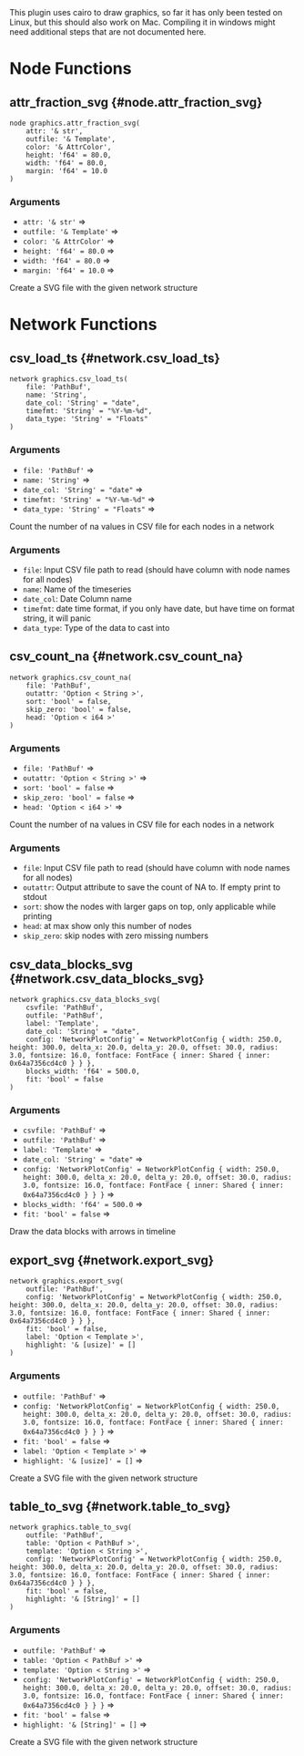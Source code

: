 <div class="warning">
This plugin uses cairo to draw graphics, so far it has only been tested on Linux, but this should also work on Mac. Compiling it in windows might need additional steps that are not documented here.
</div>


# Node Functions
## attr_fraction_svg {#node.attr_fraction_svg}
```sig
node graphics.attr_fraction_svg(
    attr: '& str',
    outfile: '& Template',
    color: '& AttrColor',
    height: 'f64' = 80.0,
    width: 'f64' = 80.0,
    margin: 'f64' = 10.0
)
```

### Arguments
- `attr: '& str'` => 
- `outfile: '& Template'` => 
- `color: '& AttrColor'` => 
- `height: 'f64' = 80.0` => 
- `width: 'f64' = 80.0` => 
- `margin: 'f64' = 10.0` => 

Create a SVG file with the given network structure
# Network Functions
## csv_load_ts {#network.csv_load_ts}
```sig
network graphics.csv_load_ts(
    file: 'PathBuf',
    name: 'String',
    date_col: 'String' = "date",
    timefmt: 'String' = "%Y-%m-%d",
    data_type: 'String' = "Floats"
)
```

### Arguments
- `file: 'PathBuf'` => 
- `name: 'String'` => 
- `date_col: 'String' = "date"` => 
- `timefmt: 'String' = "%Y-%m-%d"` => 
- `data_type: 'String' = "Floats"` => 

Count the number of na values in CSV file for each nodes in a network

### Arguments
- `file`: Input CSV file path to read (should have column with
node names for all nodes)
- `name`: Name of the timeseries
- `date_col`: Date Column name
- `timefmt`: date time format, if you only have date, but have time on format string, it will panic
- `data_type`: Type of the data to cast into
## csv_count_na {#network.csv_count_na}
```sig
network graphics.csv_count_na(
    file: 'PathBuf',
    outattr: 'Option < String >',
    sort: 'bool' = false,
    skip_zero: 'bool' = false,
    head: 'Option < i64 >'
)
```

### Arguments
- `file: 'PathBuf'` => 
- `outattr: 'Option < String >'` => 
- `sort: 'bool' = false` => 
- `skip_zero: 'bool' = false` => 
- `head: 'Option < i64 >'` => 

Count the number of na values in CSV file for each nodes in a network

### Arguments
- `file`: Input CSV file path to read (should have column with node names for all nodes)
- `outattr`: Output attribute to save the count of NA to. If empty print to stdout
- `sort`: show the nodes with larger gaps on top, only applicable while printing
- `head`: at max show only this number of nodes
- `skip_zero`: skip nodes with zero missing numbers
## csv_data_blocks_svg {#network.csv_data_blocks_svg}
```sig
network graphics.csv_data_blocks_svg(
    csvfile: 'PathBuf',
    outfile: 'PathBuf',
    label: 'Template',
    date_col: 'String' = "date",
    config: 'NetworkPlotConfig' = NetworkPlotConfig { width: 250.0, height: 300.0, delta_x: 20.0, delta_y: 20.0, offset: 30.0, radius: 3.0, fontsize: 16.0, fontface: FontFace { inner: Shared { inner: 0x64a7356cd4c0 } } },
    blocks_width: 'f64' = 500.0,
    fit: 'bool' = false
)
```

### Arguments
- `csvfile: 'PathBuf'` => 
- `outfile: 'PathBuf'` => 
- `label: 'Template'` => 
- `date_col: 'String' = "date"` => 
- `config: 'NetworkPlotConfig' = NetworkPlotConfig { width: 250.0, height: 300.0, delta_x: 20.0, delta_y: 20.0, offset: 30.0, radius: 3.0, fontsize: 16.0, fontface: FontFace { inner: Shared { inner: 0x64a7356cd4c0 } } }` => 
- `blocks_width: 'f64' = 500.0` => 
- `fit: 'bool' = false` => 

Draw the data blocks with arrows in timeline
## export_svg {#network.export_svg}
```sig
network graphics.export_svg(
    outfile: 'PathBuf',
    config: 'NetworkPlotConfig' = NetworkPlotConfig { width: 250.0, height: 300.0, delta_x: 20.0, delta_y: 20.0, offset: 30.0, radius: 3.0, fontsize: 16.0, fontface: FontFace { inner: Shared { inner: 0x64a7356cd4c0 } } },
    fit: 'bool' = false,
    label: 'Option < Template >',
    highlight: '& [usize]' = []
)
```

### Arguments
- `outfile: 'PathBuf'` => 
- `config: 'NetworkPlotConfig' = NetworkPlotConfig { width: 250.0, height: 300.0, delta_x: 20.0, delta_y: 20.0, offset: 30.0, radius: 3.0, fontsize: 16.0, fontface: FontFace { inner: Shared { inner: 0x64a7356cd4c0 } } }` => 
- `fit: 'bool' = false` => 
- `label: 'Option < Template >'` => 
- `highlight: '& [usize]' = []` => 

Create a SVG file with the given network structure
## table_to_svg {#network.table_to_svg}
```sig
network graphics.table_to_svg(
    outfile: 'PathBuf',
    table: 'Option < PathBuf >',
    template: 'Option < String >',
    config: 'NetworkPlotConfig' = NetworkPlotConfig { width: 250.0, height: 300.0, delta_x: 20.0, delta_y: 20.0, offset: 30.0, radius: 3.0, fontsize: 16.0, fontface: FontFace { inner: Shared { inner: 0x64a7356cd4c0 } } },
    fit: 'bool' = false,
    highlight: '& [String]' = []
)
```

### Arguments
- `outfile: 'PathBuf'` => 
- `table: 'Option < PathBuf >'` => 
- `template: 'Option < String >'` => 
- `config: 'NetworkPlotConfig' = NetworkPlotConfig { width: 250.0, height: 300.0, delta_x: 20.0, delta_y: 20.0, offset: 30.0, radius: 3.0, fontsize: 16.0, fontface: FontFace { inner: Shared { inner: 0x64a7356cd4c0 } } }` => 
- `fit: 'bool' = false` => 
- `highlight: '& [String]' = []` => 

Create a SVG file with the given network structure
